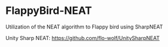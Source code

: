 # FlappyBird-NEAT
Utilization of the NEAT algorithm to Flappy bird using SharpNEAT

Unity Sharp NEAT: https://github.com/flo-wolf/UnitySharpNEAT
